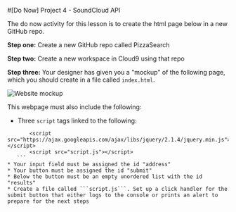 #[Do Now] Project 4  - SoundCloud API

The do now activity for this lesson is to create the html page below in a new GitHub repo.

**Step one:** Create a new GitHub repo called PizzaSearch

**Step two:** Create a new workspace in Cloud9 using that repo

**Step three:** Your designer has given you a "mockup" of the following page, which you should create in a file called ```index.html```.

![Website mockup](http://cl.ly/2u2j1f2a2W1B/Screen%20Shot%202015-12-09%20at%202.39.41%20PM.png)

This webpage must also include the following:  

* Three ```script``` tags linked to the following:  

 ```
        <script src="https://ajax.googleapis.com/ajax/libs/jquery/2.1.4/jquery.min.js"></script>
        <script src="script.js"></script>
 	``` 
* Your input field must be assigned the id "address"
* Your button must be assigned the id "submit"
* Below the button must be an empty unordered list with the id "results"
* Create a file called ```script.js```. Set up a click handler for the submit button that either logs to the console or prints an alert to prepare for the next steps
